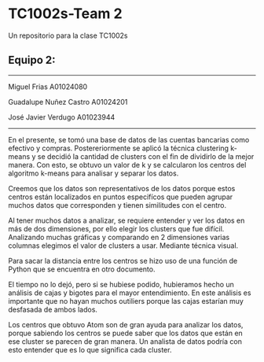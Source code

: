 # TC1002s-Team 2
Un repositorio para la clase TC1002s

## Equipo 2:
---
Miguel Frias A01024080

Guadalupe Nuñez Castro A01024201

José Javier Verdugo A01023944

---
En el presente, se tomó una base de datos de las cuentas bancarias como efectivo y compras. Postereriormente se aplicó la técnica clustering k-means y se decidió la cantidad de clusters con el fin de dividirlo de la mejor manera. Con esto, se obtuvo un valor de k y se calcularon los centros del algoritmo k-means para analisar y separar los datos. 

Creemos que los datos son representativos de los datos porque estos centros están localizados en puntos especifícos que pueden agrupar muchos datos que corresponden y tienen similitudes con el centro. 

Al tener muchos datos a analizar, se requiere entender y ver los datos en más de dos dimensiones, por ello elegir los clusters que fue difícil. Analizando muchas  gráficas y comparando en 2 dimensiones varias columnas elegimos el valor de clusters a usar. Mediante técnica visual.

Para sacar la distancia entre los centros se hizo uso de una función de Python que se encuentra en otro documento. 

El tiempo no  lo dejó, pero si se hubiese podido, hubieramos hecho un análisis de cajas y bigotes para el mayor entendimiento. En este análisis es importante que no hayan muchos outiliers porque las cajas estarían muy desfasada de ambos lados.

Los centros que obtuvo Atom son de gran ayuda para analizar los datos, porque sabiendo los centros se puede saber que los datos que están en ese cluster se parecen de gran manera. Un analista de datos podría con esto entender que es lo que significa cada cluster.


